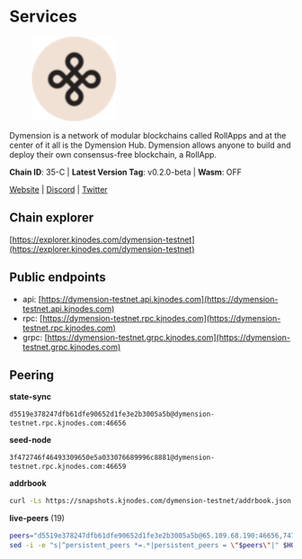 # Services

<figure><img src="https://raw.githubusercontent.com/kj89/cosmos-images/main/logos/dymension.png" width="150" alt=""><figcaption></figcaption></figure>

Dymension is a network of modular blockchains called RollApps  and at the center of it all is the Dymension Hub. Dymension  allows anyone to build and deploy their own consensus-free blockchain, a RollApp.

**Chain ID**: 35-C | **Latest Version Tag**: v0.2.0-beta | **Wasm**: OFF

[Website](https://dymension.xyz/) | [Discord](https://discord.gg/dymension) | [Twitter](https://twitter.com/dymensionXYZ)




## Chain explorer
[https://explorer.kjnodes.com/dymension-testnet](https://explorer.kjnodes.com/dymension-testnet)

## Public endpoints

* api: [https://dymension-testnet.api.kjnodes.com](https://dymension-testnet.api.kjnodes.com)
* rpc: [https://dymension-testnet.rpc.kjnodes.com](https://dymension-testnet.rpc.kjnodes.com)
* grpc: [https://dymension-testnet.grpc.kjnodes.com](https://dymension-testnet.grpc.kjnodes.com)

## Peering

**state-sync**

```text
d5519e378247dfb61dfe90652d1fe3e2b3005a5b@dymension-testnet.rpc.kjnodes.com:46656
```

**seed-node**

```text
3f472746f46493309650e5a033076689996c8881@dymension-testnet.rpc.kjnodes.com:46659
```

**addrbook**
```bash
curl -Ls https://snapshots.kjnodes.com/dymension-testnet/addrbook.json > $HOME/.dymension/config/addrbook.json
```

**live-peers** (19)
```bash
peers="d5519e378247dfb61dfe90652d1fe3e2b3005a5b@65.109.68.190:46656,747d05bfe9f3e0c2e0462ac351c577699e1d9b8c@207.244.244.194:26656,af6787b3273dd60e0f809c7e5e2a2a9fd379045e@195.201.195.61:27656,e374d21e689d4e1832ef72e0dae2a9bca435ba36@95.217.114.220:46656,965694b051742c2da0ea66502dd9bfeea38de265@198.244.228.235:26656,8e667c0759bfb20ec42b939956706301a4f2a10d@65.109.92.8:26656,7fc44e2651006fb2ddb4a56132e738da2845715f@65.108.6.45:61256,e46b42d50947795f681cf9bfd601ae806e7a8d49@188.34.178.190:46656,ec843a4aea197837c13f13612a525bd7377443b1@167.235.250.107:26656,88fdaf5ff074dc2010ccb0416e421f3819201eb6@212.23.222.125:30586,4d2ec1e61d61550fc5bfacc57e971ff9b6181152@135.181.180.29:26656,8f84d324a2d266e612d06db4a793b0d001ee62a0@38.146.3.200:20556,77791ee9b1eb56682335c451c296f450ee649c01@44.209.89.17:26656,ee2fa87279bc626f9c979093389bd1d6568d96ff@65.109.37.228:36656,3c937029e41e3f7b92b8b87d787be0ddc2a3f13c@70.34.214.236:26656,b921655e6c66235915e7d4465ea2146e537f13e4@167.235.6.228:26636,39794289e20cf80eba0a720eed58e7097e5686c1@136.243.103.53:46656,6229800969107d039254a8e6888aaeb464cda44d@167.99.186.186:26656,acb69c31cac6140a1a9570e683de5e26dd008cff@51.222.44.116:32656"
sed -i -e "s|^persistent_peers *=.*|persistent_peers = \"$peers\"|" $HOME/.dymension/config/config.toml
```
